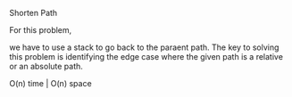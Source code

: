 Shorten Path

For this problem,

we have to use a stack to go back to the paraent path.
The key to solving this problem is identifying the edge case where the given path is a relative or an absolute path. 

O(n) time | O(n) space